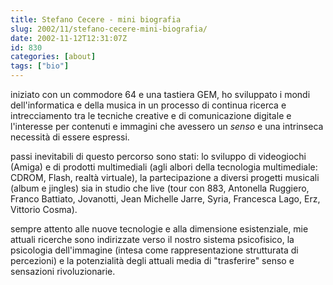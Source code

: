 ```yaml
---
title: Stefano Cecere - mini biografia
slug: 2002/11/stefano-cecere-mini-biografia/
date: 2002-11-12T12:31:07Z
id: 830
categories: [about]
tags: ["bio"]
---
```


iniziato con un commodore 64 e una tastiera GEM, ho sviluppato i mondi dell'informatica e della musica in un processo di continua ricerca e intrecciamento tra le tecniche creative e di comunicazione digitale e l'interesse per contenuti e immagini che avessero un _senso_ e una intrinseca necessità di essere espressi.

passi inevitabili di questo percorso sono stati: lo sviluppo di videogiochi (Amiga) e di prodotti multimediali (agli albori della tecnologia multimediale: CDROM, Flash, realtà virtuale), la partecipazione a diversi progetti musicali (album e jingles) sia in studio che live (tour con 883, Antonella Ruggiero, Franco Battiato, Jovanotti, Jean Michelle Jarre, Syria, Francesca Lago, Erz, Vittorio Cosma).

sempre attento alle nuove tecnologie e alla dimensione esistenziale, mie attuali ricerche sono indirizzate verso il nostro sistema psicofisico, la psicologia dell'immagine (intesa come rappresentazione strutturata di percezioni) e la potenzialità degli attuali media di "trasferire" senso e sensazioni rivoluzionarie.
